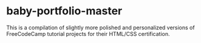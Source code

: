 # baby-portfolio-master

This is a compilation of slightly more polished and personalized versions of FreeCodeCamp tutorial projects for their HTML/CSS certification.

